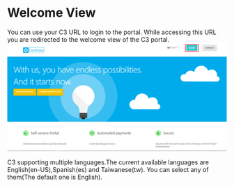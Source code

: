 
# Welcome View  
You can use your C3 URL to login to the portal. While accessing this URL you are redirected to the welcome view of the C3 portal.
<img src="/images/Welcome-View.png">  

C3 supporting multiple languages.The current available languages are English(en-US),Spanish(es) and Taiwanese(tw). You can select any of them(The default one is English).  



